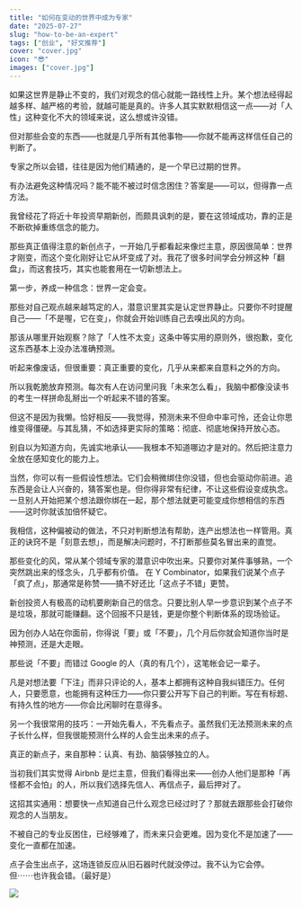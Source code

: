 ```yaml
---
title: "如何在变动的世界中成为专家"
date: "2025-07-27"
slug: "how-to-be-an-expert"
tags: ["创业", "好文推荐"]
cover: "cover.jpg"
icon: "😎"
images: ["cover.jpg"]
---
```

如果这世界是静止不变的，我们对观念的信心就能一路线性上升。某个想法经得起越多样、越严格的考验，就越可能是真的。许多人其实默默相信这一点——对「人性」这种变化不大的领域来说，这么想或许没错。



但对那些会变的东西——也就是几乎所有其他事物——你就不能再这样信任自己的判断了。



专家之所以会错，往往是因为他们精通的，是一个早已过期的世界。



有办法避免这种情况吗？能不能不被过时信念困住？答案是——可以，但得靠一点方法。



我曾经花了将近十年投资早期新创，而颇具讽刺的是，要在这领域成功，靠的正是不断砍掉重练信念的能力。



那些真正值得注意的新创点子，一开始几乎都看起来像烂主意，原因很简单：世界才刚变，而这个变化刚好让它从坏变成了对。我花了很多时间学会分辨这种「翻盘」，而这套技巧，其实也能套用在一切新想法上。



第一步，养成一种信念：世界一定会变。



那些对自己观点越来越笃定的人，潜意识里其实是认定世界静止。只要你不时提醒自己——「不是喔，它在变」，你就会开始训练自己去嗅出风的方向。



那该从哪里开始观察？除了「人性不太变」这条中等实用的原则外，很抱歉，变化这东西基本上没办法准确预测。



听起来像废话，但很重要：真正重要的变化，几乎从来都来自意料之外的方向。



所以我乾脆放弃预测。每次有人在访问里问我「未来怎么看」，我脑中都像没读书的考生一样拼命乱掰出一个听起来不错的答案。



但这不是因为我懒。恰好相反——我觉得，预测未来不但命中率可怜，还会让你思维变得僵硬。与其乱猜，不如选择更实际的策略：彻底、彻底地保持开放心态。



别自以为知道方向，先诚实地承认——我根本不知道哪边才是对的。然后把注意力全放在感知变化的能力上。



当然，你可以有一些假设性想法。它们会稍微绑住你没错，但也会驱动你前进。追东西是会让人兴奋的，猜答案也是。但你得非常有纪律，不让这些假设变成执念。
一旦别人开始把某个想法跟你绑在一起，那个想法就更可能变成你想相信的东西——这时你就该加倍怀疑它。



我相信，这种偏被动的做法，不只对判断想法有帮助，连产出想法也一样管用。真正的诀窍不是「刻意去想」，而是解决问题时，不打断那些莫名冒出来的直觉。



那些变化的风，常从某个领域专家的潜意识中吹出来。只要你对某件事够熟，一个突然跳出来的怪念头，几乎都有价值。
在 Y Combinator，如果我们说某个点子「疯了点」，那通常是称赞——搞不好还比「这点子不错」更赞。



新创投资人有极高的动机要刷新自己的信念。只要比别人早一步意识到某个点子不是垃圾，那就可能赚翻。这个回报不只是钱，更是你整个判断体系的现场验证。



因为创办人站在你面前，你得说「要」或「不要」，几个月后你就会知道你当时是神预测，还是大走眼。



那些说「不要」而错过 Google 的人（真的有几个），这笔帐会记一辈子。



凡是对想法要「下注」而非只评论的人，基本上都拥有这种自我纠错压力。任何人，只要愿意，也能拥有这种压力——你只要公开写下自己的判断。写在有标题、有持久性的地方——你会比闲聊时在意得多。



另一个我很常用的技巧：一开始先看人，不先看点子。虽然我们无法预测未来的点子长什么样，但我很能预测什么样的人会生出未来的点子。



真正的新点子，来自那种：认真、有劲、脑袋够独立的人。



当初我们其实觉得 Airbnb 是烂主意，但我们看得出来——创办人他们是那种「再怪都不会怕」的人，所以我们选择先信人、再信点子，最后押对了。



这招其实通用：想要快一点知道自己什么观念已经过时了？那就去跟那些会打破你观念的人当朋友。



不被自己的专业反困住，已经够难了，而未来只会更难。因为变化不是加速了——变化一直都在加速。



点子会生出点子，这场连锁反应从旧石器时代就没停过。我不认为它会停。
但⋯⋯也许我会错。（最好是）




![](https://prod-files-secure.s3.us-west-2.amazonaws.com/112d0858-5090-4d34-a606-b75eb8d65fd2/46476355-9cf3-4e99-9b7a-3531bc426380/1000202064.png?X-Amz-Algorithm=AWS4-HMAC-SHA256&X-Amz-Content-Sha256=UNSIGNED-PAYLOAD&X-Amz-Credential=ASIAZI2LB466UWFSIM7A%2F20251011%2Fus-west-2%2Fs3%2Faws4_request&X-Amz-Date=20251011T104334Z&X-Amz-Expires=3600&X-Amz-Security-Token=IQoJb3JpZ2luX2VjEGYaCXVzLXdlc3QtMiJIMEYCIQDOUVylFVd5mRs7BALBTuCPYSX1nvJhdfSWXIAtG4w07AIhAKSYUyoE%2F4AL%2BywSOiWineARfowODy%2FKW8r1y1BoWLaoKogECP%2F%2F%2F%2F%2F%2F%2F%2F%2F%2F%2FwEQABoMNjM3NDIzMTgzODA1IgwvTax1%2B51WWxWeKnEq3APgnZ%2Fpk3tRv7OZI8Pyq8FEs5Tcm3YIg5258PMqTMB8Ginas92ihC9yzlKzjaRXOZzwkwKdRpNCNBY5JOzbkzHnLP5Y0sVFmJtqDfCpVHYEdJy1m03QvKJoWqBMaNySVQi%2B34sCQBF66W4gAvi5aZ4bHMSWQubDITC9oN8Cwi4fjvyHweH71l%2BbilaYcWrelgTSEDDLJC8Y7VRYTOUPni4M%2Bo0Thhdibmyvk9IsljoKrnXct85dBtn1ZWqpLQHBJ0OidcPzoDZdaf0tCgJc%2FyIf06kYvx0eSfof2GRpqzufsQevyZxM71HWszIJUld6Y9MTQtfMFaNGEsC8nRldvvFI%2BQzOXTZUTBsXx%2FKEcZo4bBZWTOeC6FJ44se6lahWnKwtAV0HfiP4fvCBhx5SLQ3QXQUyM8a732ynOjccRhOQRwLywnmizPT08dtCcMrvxcc58hOuufuAmuznfmhvRCwoqbbiaXH3YMNsqwxCH3SKJugzYrdI8j4Y2r1hWxqfLa3C1cM6Y%2FX3%2BrAJtftocAgiOsVRaYyo6f9mUgXGcquFQka0zNW%2F409CtLCIIJbfW1MffYLTxmZsOBzIBoVcaAJAt0b%2FTQEhh7LGqk1JYMx2XuxP%2FEBtlpq2KOTMKTDI4qfHBjqkAbF%2FLJmop9jCqPJXjjN1EgTOd2gnydvS0fT4PXt7cAuGPz021l1Zy%2BnTqu5T5iZBygPTt3wIcKVVqOKsyWj8kTox6IbIhDZ6c%2Fzpru3O%2FPYNZ8n%2FS2Q3sKg8SFAp4NDJuhV1seDybWo9lV5CGBTa%2B4h2xIpUq6mXQ6wOuwOaDZETJP0DecvRP%2B%2FZ9QaUo2b3FQCeWWm4WnCtFQgV4dLdVjXMWEzS&X-Amz-Signature=bc1b9068d97993710981544fa76a95e6c69520d065478dde93d30bbb96b4fbfc&X-Amz-SignedHeaders=host&x-amz-checksum-mode=ENABLED&x-id=GetObject)

